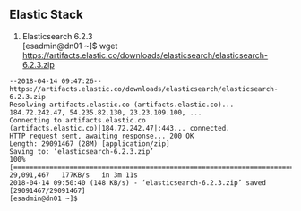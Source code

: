 ## Elastic Stack  
  
1) Elasticsearch 6.2.3  
[esadmin@dn01 ~]$ wget https://artifacts.elastic.co/downloads/elasticsearch/elasticsearch-6.2.3.zip
~~~
--2018-04-14 09:47:26--  https://artifacts.elastic.co/downloads/elasticsearch/elasticsearch-6.2.3.zip
Resolving artifacts.elastic.co (artifacts.elastic.co)... 184.72.242.47, 54.235.82.130, 23.23.109.100, ...
Connecting to artifacts.elastic.co (artifacts.elastic.co)|184.72.242.47|:443... connected.
HTTP request sent, awaiting response... 200 OK
Length: 29091467 (28M) [application/zip]
Saving to: ‘elasticsearch-6.2.3.zip’
100%[=================================================================================>] 29,091,467   177KB/s   in 3m 11s 
2018-04-14 09:50:40 (148 KB/s) - ‘elasticsearch-6.2.3.zip’ saved [29091467/29091467]
[esadmin@dn01 ~]$ 
~~~
